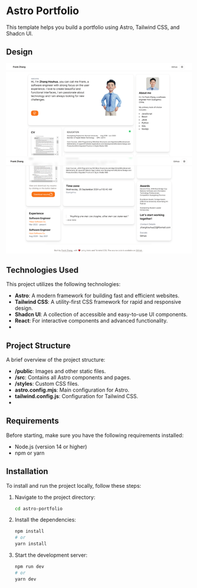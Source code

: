 
# Astro Portfolio

This template helps you build a portfolio using Astro, Tailwind CSS, and Shadcn UI.

## Design

![View 1](public/View1.png)
![View 2](public/View2.png)

## Technologies Used

This project utilizes the following technologies:

- **Astro**: A modern framework for building fast and efficient websites.
- **Tailwind CSS**: A utility-first CSS framework for rapid and responsive design.
- **Shadcn UI**: A collection of accessible and easy-to-use UI components.
- **React**: For interactive components and advanced functionality.
- 
## Project Structure

A brief overview of the project structure:

- **/public**: Images and other static files.
- **/src**: Contains all Astro components and pages.
- **/styles**: Custom CSS files.
- **astro.config.mjs**: Main configuration for Astro.
- **tailwind.config.js**: Configuration for Tailwind CSS.
- 
## Requirements

Before starting, make sure you have the following requirements installed:

- Node.js (version 14 or higher)
- npm or yarn

## Installation

To install and run the project locally, follow these steps:

1. Navigate to the project directory:

   ```bash
   cd astro-portfolio
   ```

2. Install the dependencies:

   ```bash
   npm install
   # or
   yarn install
   ```

3. Start the development server:

   ```bash
   npm run dev
   # or
   yarn dev
   ```
